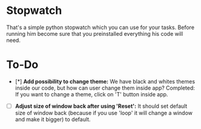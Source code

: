 # Stopwatch

That's a simple python stopwatch which you can use for your tasks. Before running him become sure that you preinstalled everything his code will need.

# To-Do

- [*] **Add possibility to change theme:** We have black and whites themes inside our code, but how can user change them inside app? Completed: If you want to change a theme, click on 'T' button inside app.
- [ ] **Adjust size of window back after using 'Reset':** It should set default size of window back (because if you use 'loop' it will change a window and make it bigger) to default.

